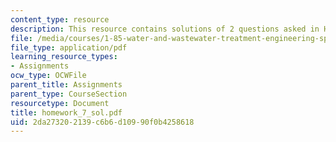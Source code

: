 ```yaml
---
content_type: resource
description: This resource contains solutions of 2 questions asked in Homework 7.
file: /media/courses/1-85-water-and-wastewater-treatment-engineering-spring-2006/2da273202139c6b6d10990f0b4258618_homework_7_sol.pdf
file_type: application/pdf
learning_resource_types:
- Assignments
ocw_type: OCWFile
parent_title: Assignments
parent_type: CourseSection
resourcetype: Document
title: homework_7_sol.pdf
uid: 2da27320-2139-c6b6-d109-90f0b4258618
---
```

